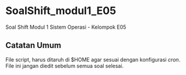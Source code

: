 # SoalShift_modul1_E05
Soal Shift Modul 1 Sistem Operasi - Kelompok E05

## Catatan Umum

File script, harus ditaruh di $HOME agar sesuai dengan konfigurasi *cron*.
File ini jangan diedit sebelum semua soal selesai.